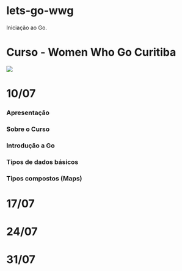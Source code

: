 # lets-go-wwg
Iniciação ao Go. 

# Curso  -  Women Who Go Curitiba

<img src="https://t3.ftcdn.net/jpg/04/36/91/30/360_F_436913090_drGC75a7LbVDXWtxCfwqP7C8ZQQglvUE.jpg" />


# 10/07

### Apresentação
### Sobre o Curso
### Introdução a Go
### Tipos de dados básicos
### Tipos compostos (Maps)



# 17/07

# 24/07

# 31/07



